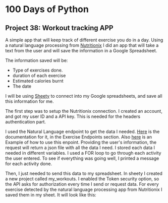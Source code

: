 # 100 Days of Python
## Project 38: Workout tracking APP

A simple app that will keep track of different exercise you do in a day.
Using a natural language processing from [Nutritionix](https://www.nutritionix.com/) I did an app that will take a text from the user and will save the information in a Google Spreadsheet.

The information saved will be:
* Type of exercises done.
* duration of each exercise
* Estimated calories burnt
* The date

I will be using [Sheety](https://sheety.co/) to connect into my Google spreadsheets, and save all this information for me.

The first step was to setup the Nutritionix connection. I created an account, and got my user ID and a API key. This is needed for the headers authentication part.

I used the Natural Language endpoint to get the data I needed. [Here](https://docs.google.com/document/d/1_q-K-ObMTZvO0qUEAxROrN3bwMujwAN25sLHwJzliK0/edit#) is the documentation for it, in the Exercise Endpoints section.
Also [here](https://gist.github.com/mattsilv/d99cd145cc2d44d71fa5d15dd4829e03) is an Example of how to use this enpoint. 
Providing the user's information, the request will return a json file with all the data I need. I stored each data I needed in different variables. I used a FOR loop to go through each activity the user entered. To see if everything was going well, I printed a message for each activity done.

Then, I just needed to send this data to my spreadsheet. In sheety I created a new project called my_workouts. I enabled the Token security option, so the API asks for authorization every time I send or request data. For every exercise detected by the natural language processing app from Nutritionix I saved them in my sheet. It will look like this:

